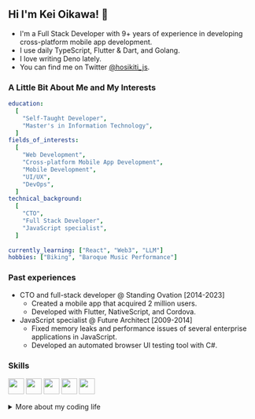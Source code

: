 ## Hi I'm Kei Oikawa! 👋

- I'm a Full Stack Developer with 9+ years of experience in developing cross-platform mobile app development.
- I use daily TypeScript, Flutter & Dart, and Golang.
- I love writing Deno lately.
- You can find me on Twitter [@hosikiti_js](https://twitter.com/hosikiti_js).

### A Little Bit About Me and My Interests

```yaml
education:
  [
    "Self-Taught Developer",
    "Master's in Information Technology",
  ]
fields_of_interests:
  [
    "Web Development",
    "Cross-platform Mobile App Development",
    "Mobile Development",
    "UI/UX",
    "DevOps",
  ]
technical_background:
  [
    "CTO",
    "Full Stack Developer",
    "JavaScript specialist",
  ]
  
currently_learning: ["React", "Web3", "LLM"]
hobbies: ["Biking", "Baroque Music Performance"]
```

### Past experiences

- CTO and full-stack developer @ Standing Ovation [2014-2023]
  - Created a mobile app that acquired 2 million users.
  - Developed with Flutter, NativeScript, and Cordova.
- JavaScript specialist @ Future Architect [2009-2014]
  - Fixed memory leaks and performance issues of several enterprise applications in JavaScript.
  - Developed an automated browser UI testing tool with C#.

### Skills

<p float="left">
<img height="32" width="32" src="https://cdn.simpleicons.org/typescript" />
<img height="32" width="32" src="https://cdn.simpleicons.org/go" />
<img height="32" width="32" src="https://cdn.simpleicons.org/flutter" />
<img height="32" width="32" src="https://cdn.simpleicons.org/vuedotjs" />
<img height="32" width="32" src="https://cdn.simpleicons.org/svelte" />
</p>

<details>
<summary>More about my coding life</summary>
<br />

![Top Langs](https://github-readme-stats.vercel.app/api/top-langs/?username=hosikiti&layout=compact&hide=css,HTML)
</details>
